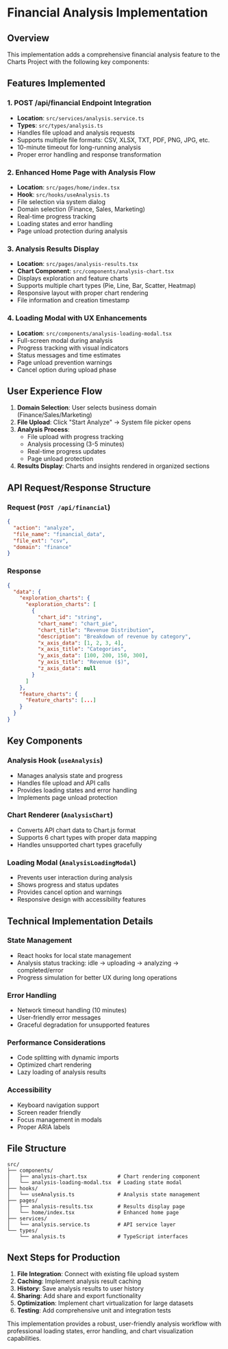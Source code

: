 # Financial Analysis Implementation

## Overview

This implementation adds a comprehensive financial analysis feature to the Charts Project with the following key components:

## Features Implemented

### 1. **POST /api/financial Endpoint Integration**

- **Location**: `src/services/analysis.service.ts`
- **Types**: `src/types/analysis.ts`
- Handles file upload and analysis requests
- Supports multiple file formats: CSV, XLSX, TXT, PDF, PNG, JPG, etc.
- 10-minute timeout for long-running analysis
- Proper error handling and response transformation

### 2. **Enhanced Home Page with Analysis Flow**

- **Location**: `src/pages/home/index.tsx`
- **Hook**: `src/hooks/useAnalysis.ts`
- File selection via system dialog
- Domain selection (Finance, Sales, Marketing)
- Real-time progress tracking
- Loading states and error handling
- Page unload protection during analysis

### 3. **Analysis Results Display**

- **Location**: `src/pages/analysis-results.tsx`
- **Chart Component**: `src/components/analysis-chart.tsx`
- Displays exploration and feature charts
- Supports multiple chart types (Pie, Line, Bar, Scatter, Heatmap)
- Responsive layout with proper chart rendering
- File information and creation timestamp

### 4. **Loading Modal with UX Enhancements**

- **Location**: `src/components/analysis-loading-modal.tsx`
- Full-screen modal during analysis
- Progress tracking with visual indicators
- Status messages and time estimates
- Page unload prevention warnings
- Cancel option during upload phase

## User Experience Flow

1. **Domain Selection**: User selects business domain (Finance/Sales/Marketing)
2. **File Upload**: Click "Start Analyze" → System file picker opens
3. **Analysis Process**:
   - File upload with progress tracking
   - Analysis processing (3-5 minutes)
   - Real-time progress updates
   - Page unload protection
4. **Results Display**: Charts and insights rendered in organized sections

## API Request/Response Structure

### Request (`POST /api/financial`)

```json
{
  "action": "analyze",
  "file_name": "financial_data",
  "file_ext": "csv",
  "domain": "finance"
}
```

### Response

```json
{
  "data": {
    "exploration_charts": {
      "exploration_charts": [
        {
          "chart_id": "string",
          "chart_name": "chart_pie",
          "chart_title": "Revenue Distribution",
          "description": "Breakdown of revenue by category",
          "x_axis_data": [1, 2, 3, 4],
          "x_axis_title": "Categories",
          "y_axis_data": [100, 200, 150, 300],
          "y_axis_title": "Revenue ($)",
          "z_axis_data": null
        }
      ]
    },
    "feature_charts": {
      "Feature_charts": [...]
    }
  }
}
```

## Key Components

### Analysis Hook (`useAnalysis`)

- Manages analysis state and progress
- Handles file upload and API calls
- Provides loading states and error handling
- Implements page unload protection

### Chart Renderer (`AnalysisChart`)

- Converts API chart data to Chart.js format
- Supports 6 chart types with proper data mapping
- Handles unsupported chart types gracefully

### Loading Modal (`AnalysisLoadingModal`)

- Prevents user interaction during analysis
- Shows progress and status updates
- Provides cancel option and warnings
- Responsive design with accessibility features

## Technical Implementation Details

### State Management

- React hooks for local state management
- Analysis status tracking: idle → uploading → analyzing → completed/error
- Progress simulation for better UX during long operations

### Error Handling

- Network timeout handling (10 minutes)
- User-friendly error messages
- Graceful degradation for unsupported features

### Performance Considerations

- Code splitting with dynamic imports
- Optimized chart rendering
- Lazy loading of analysis results

### Accessibility

- Keyboard navigation support
- Screen reader friendly
- Focus management in modals
- Proper ARIA labels

## File Structure

```
src/
├── components/
│   ├── analysis-chart.tsx          # Chart rendering component
│   └── analysis-loading-modal.tsx  # Loading state modal
├── hooks/
│   └── useAnalysis.ts              # Analysis state management
├── pages/
│   ├── analysis-results.tsx        # Results display page
│   └── home/index.tsx              # Enhanced home page
├── services/
│   └── analysis.service.ts         # API service layer
└── types/
    └── analysis.ts                 # TypeScript interfaces
```

## Next Steps for Production

1. **File Integration**: Connect with existing file upload system
2. **Caching**: Implement analysis result caching
3. **History**: Save analysis results to user history
4. **Sharing**: Add share and export functionality
5. **Optimization**: Implement chart virtualization for large datasets
6. **Testing**: Add comprehensive unit and integration tests

This implementation provides a robust, user-friendly analysis workflow with professional loading states, error handling, and chart visualization capabilities.
